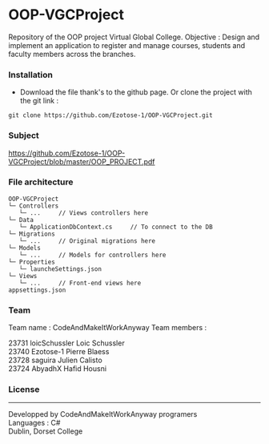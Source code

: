 # OOP-VGCProject
Repository of the OOP project Virtual Global College.
Objective : Design and implement an application to register and manage courses, students and faculty members across the branches.

### Installation
* Download the file thank's to the github page. Or clone the project with the git link :
```shell
git clone https://github.com/Ezotose-1/OOP-VGCProject.git
```

### Subject
https://github.com/Ezotose-1/OOP-VGCProject/blob/master/OOP_PROJECT.pdf


### File architecture
```
OOP-VGCProject
└─ Controllers
   └─ ...     // Views controllers here
└─ Data
   └─ ApplicationDbContext.cs     // To connect to the DB
└─ Migrations
   └─ ...     // Original migrations here
└─ Models
   └─ ...     // Models for controllers here
└─ Properties
   └─ launcheSettings.json
└─ Views
   └─ ...     // Front-end views here
appsettings.json
```

### Team
Team name : CodeAndMakeItWorkAnyway
Team members : 

23731  loicSchussler         Loic Schussler  
23740  Ezotose-1             Pierre Blaess  
23728  saguira               Julien Calisto  
23724  AbyadhX               Hafid Housni  
  
   
### License
----
Developped by CodeAndMakeItWorkAnyway programers  
Languages : C#  
Dublin, Dorset College  
